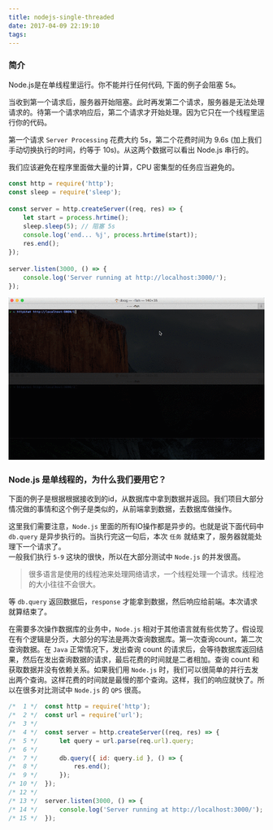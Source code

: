 ```yaml
---
title: nodejs-single-threaded
date: 2017-04-09 22:19:10
tags: 
---
```

### 简介
Node.js是在单线程里运行。你不能并行任何代码, 下面的例子会阻塞 5s。

当收到第一个请求后，服务器开始阻塞。此时再发第二个请求，服务器是无法处理请求的。待第一个请求响应后，第二个请求才开始处理。因为它只在一个线程里运行你的代码。

第一个请求 `Server Processing` 花费大约 5s，第二个花费时间为 9.6s (加上我们手动切换执行的时间，约等于 10s)。从这两个数据可以看出 Node.js 串行的。

我们应该避免在程序里面做大量的计算，CPU 密集型的任务应当避免的。

``` JavaScript
const http = require('http');
const sleep = require('sleep');

const server = http.createServer((req, res) => {
    let start = process.hrtime();
    sleep.sleep(5); // 阻塞 5s
    console.log('end... %j', process.hrtime(start));
    res.end();
});

server.listen(3000, () => {
    console.log('Server running at http://localhost:3000/');
});
```

![](/images/Ctf7gFWA4P.gif)


### Node.js 是单线程的，为什么我们要用它？

下面的例子是根据根据接收到的id，从数据库中拿到数据并返回。我们项目大部分情况做的事情和这个例子是类似的，从前端拿到数据，去数据库做操作。   

这里我们需要注意，`Node.js` 里面的所有IO操作都是异步的。也就是说下面代码中 `db.query` 是异步执行的。当执行完这一句后，本次 `任务` 就结束了，服务器就能处理下一个请求了。    
一般我们执行 `5-9` 这块的很快，所以在大部分测试中 `Node.js` 的并发很高。  
> 很多语言是使用的线程池来处理网络请求，一个线程处理一个请求。线程池的大小往往不会很大。

等 `db.query` 返回数据后，`response` 才能拿到数据，然后响应给前端。本次请求就算结束了。

在需要多次操作数据库的业务中，`Node.js` 相对于其他语言就有些优势了。假设现在有个逻辑是分页，大部分的写法是两次查询数据库。第一次查询count，第二次查询数据。在 `Java` 正常情况下，发出查询 count 的请求后，会等待数据库返回结果，然后在发出查询数据的请求，最后花费的时间就是二者相加。查询 count 和获取数据并没有依赖关系。如果我们用 `Node.js` 时，我们可以很简单的并行去发出两个查询。这样花费的时间就是最慢的那个查询。这样，我们的响应就快了。所以在很多对比测试中 `Node.js` 的 `QPS` 很高。

``` JavaScript
/*  1 */  const http = require('http');
/*  2 */  const url = require('url');
/*  3 */  
/*  4 */  const server = http.createServer((req, res) => {
/*  5 */      let query = url.parse(req.url).query;
/*  6 */  
/*  7 */      db.query({ id: query.id }, () => {
/*  8 */          res.end();
/*  9 */      });
/* 10 */  });
/* 12 */  
/* 13 */  server.listen(3000, () => {
/* 14 */      console.log('Server running at http://localhost:3000/');
/* 15 */  });
```
